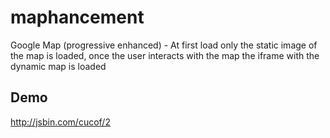 maphancement
============

Google Map (progressive enhanced) - At first load only the static image of the map is loaded, once the user interacts with the map the iframe with the dynamic map is loaded

Demo
-------------


http://jsbin.com/cucof/2
